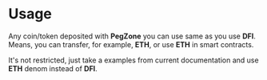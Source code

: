 # Usage

Any coin/token deposited with **PegZone** you can use same as you use **DFI**. Means, you can transfer, for example, **ETH**, or use **ETH** in smart contracts.

It's not restricted, just take a examples from current documentation and use **ETH** denom instead of **DFI**.
